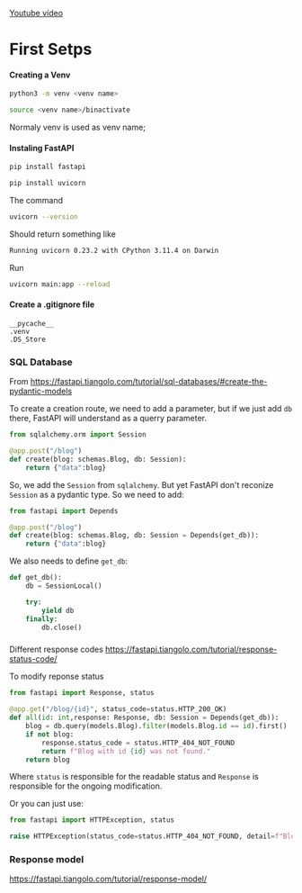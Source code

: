 [Youtube vídeo](https://www.youtube.com/watch?v=7t2alSnE2-I)

# First Setps
#### Creating a Venv
```bash
python3 -m venv <venv name>
```

```bash
source <venv name>/binactivate
```
Normaly venv is used as venv name;



#### Instaling FastAPI
```bash
pip install fastapi
```

```bash
pip install uvicorn
```

The command
```bash
uvicorn --version
```
Should return something like
```bash
Running uvicorn 0.23.2 with CPython 3.11.4 on Darwin
```

Run 
```bash
uvicorn main:app --reload
```

#### Create a .gitignore file
```
__pycache__
.venv
.DS_Store
```

### SQL Database
From https://fastapi.tiangolo.com/tutorial/sql-databases/#create-the-pydantic-models


To create a creation route, we need to add a parameter, but if we just add `db` there, FastAPI will understand as a querry parameter.
```py
from sqlalchemy.orm import Session

@app.post("/blog")
def create(blog: schemas.Blog, db: Session):
    return {"data":blog}
```
So, we add the `Session` from `sqlalchemy`. But yet FastAPI don't reconize `Session` as a pydantic type. So we need to add:

```py
from fastapi import Depends

@app.post("/blog")
def create(blog: schemas.Blog, db: Session = Depends(get_db)):
    return {"data":blog}
```

We also needs to define `get_db`:
```py
def get_db():
    db = SessionLocal()

    try:
        yield db
    finally:
        db.close()
```


###

Different response codes
https://fastapi.tiangolo.com/tutorial/response-status-code/


To modify reponse status
```py
from fastapi import Response, status

@app.get("/blog/{id}", status_code=status.HTTP_200_OK)
def all(id: int,response: Response, db: Session = Depends(get_db)):
    blog = db.query(models.Blog).filter(models.Blog.id == id).first()
    if not blog:
        response.status_code = status.HTTP_404_NOT_FOUND
        return f"Blog with id {id} was not found."
    return blog
```
Where `status` is responsible for the readable status and `Response` is responsible for the ongoing modification.

Or you can just use:
```py
from fastapi import HTTPException, status

raise HTTPException(status_code=status.HTTP_404_NOT_FOUND, detail=f"Blog with id {id} was not found.")
```

### Response model
https://fastapi.tiangolo.com/tutorial/response-model/